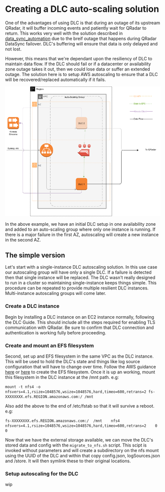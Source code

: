 # Creating a DLC auto-scaling solution
One of the advantages of using DLC is that during an outage of its upstream QRadar, it will buffer incoming events and patiently wait for QRadar to return. This works very well with the solution described in [data_sync_automation](../aws_qradar_availability/data_sync_automation/) due to the breif outage that happens during QRadar DataSync failover. DLC's buffering will ensure that data is only delayed and not lost.

However, this means that we're dependant upon the resiliency of DLC to maintain data flow. If the DLC should fail or if a datacenter or availability zone outage takes it out, then we could lose data or suffer an extended outage. The solution here is to setup AWS autoscaling to ensure that a DLC will be recovered/replaced automatically if it fails.

![DLC Failover Concept](images/multi-az-dlc-simplified.png)

In the above example, we have an initial DLC setup in one availability zone and added to an auto-scaling group where only one instance is running. If there is a major failure in the first AZ, autoscaling will create a new instance in the second AZ.

## The simple version
Let's start with a single-instance DLC autoscaling solution. In this use case our autoscaling group will have only a single DLC. If a failure is detected then that single instance will be replaced. The DLC wasn't really designed to run in a cluster so maintaining single-instance keeps things simple. This procedure can be repeated to provide multiple resilient DLC instances. Multi-instance autoscaling groups will come later.

### Create a DLC instance
Begin by installing a DLC instance on an EC2 instance normally, following the DLC Guide. This should include all the steps required for enabling TLS communication with QRadar. Be sure to confirm that DLC connection and authentication is working fully before proceeding.

### Create and mount an EFS filesystem
Second, set up and EFS filesystem in the same VPC as the DLC instance. This will be used to hold the DLC's state and things like log source configuration that will have to change over time. Follow the AWS guidance [here](https://aws.amazon.com/efs/getting-started/) or [here](https://aws.amazon.com/getting-started/tutorials/create-network-file-system/) to create the EFS filesystem. Once it is up an working, mount this filesystem in the DLC instance at the /mnt path. e.g:
```
mount -t nfs4 -o nfsvers=4.1,rsize=1048576,wsize=1048576,hard,timeo=600,retrans=2 fs-XXXXXXXX.efs.REGION.amazonaws.com:/ /mnt
```

Also add the above to the end of /etc/fstab so that it will survive a reboot. e.g:
```
fs-XXXXXXXX.efs.REGION.amazonaws.com:/	/mnt	nfs4	nfsvers=4.1,rsize=1048576,wsize=1048576,hard,timeo=600,retrans=2	0	0
```

Now that we have the external storage available, we can move the DLC's stored data and config with the `migrate_to_nfs.sh` script. This scipt is invoked without parameters and will create a subdirectory on the nfs mount using the UUID of the DLC and within that copy config.json, logSources.json and /store. It will then symlink these to their original locations.

### Setup autoscaling for the DLC
wip
